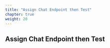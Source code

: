 ```yaml
---
title: "Assign Chat Endpoint then Test"
chapter: true
weight: 20
---
```


## Assign Chat Endpoint then Test

